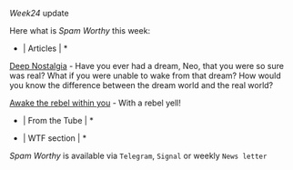 *Week24* update

Here what is _Spam Worthy_ this week:

* \| Articles \| *

[Deep Nostalgia](https://mymodernmet.com/deep-nostalgia-ai-photos-to-life/) \- Have you ever had a dream\, Neo\, that you were so sure was real\? What if you were unable to wake from that dream\? How would you know the difference between the dream world and the real world\?

[Awake the rebel within you](https://www.bbc.com/worklife/article/20210528-positive-deviants-why-rebellious-workers-spark-gr-ideas) \- With a rebel yell!

* \| From the Tube \| *

* \| WTF section \| *

_Spam Worthy_ is available via `Telegram`, `Signal` or weekly `News letter`
